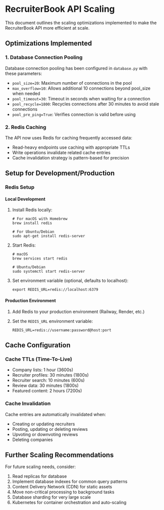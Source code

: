 # RecruiterBook API Scaling

This document outlines the scaling optimizations implemented to make the RecruiterBook API more efficient at scale.

## Optimizations Implemented

### 1. Database Connection Pooling

Database connection pooling has been configured in `database.py` with these parameters:

- `pool_size=20`: Maximum number of connections in the pool
- `max_overflow=10`: Allows additional 10 connections beyond pool_size when needed
- `pool_timeout=30`: Timeout in seconds when waiting for a connection
- `pool_recycle=1800`: Recycles connections after 30 minutes to avoid stale connections
- `pool_pre_ping=True`: Verifies connection is valid before using

### 2. Redis Caching

The API now uses Redis for caching frequently accessed data:

- Read-heavy endpoints use caching with appropriate TTLs
- Write operations invalidate related cache entries
- Cache invalidation strategy is pattern-based for precision

## Setup for Development/Production

### Redis Setup

#### Local Development

1. Install Redis locally:
   ```
   # For macOS with Homebrew
   brew install redis
   
   # For Ubuntu/Debian
   sudo apt-get install redis-server
   ```

2. Start Redis:
   ```
   # macOS
   brew services start redis
   
   # Ubuntu/Debian
   sudo systemctl start redis-server
   ```

3. Set environment variable (optional, defaults to localhost):
   ```
   export REDIS_URL=redis://localhost:6379
   ```

#### Production Environment

1. Add Redis to your production environment (Railway, Render, etc.)

2. Set the `REDIS_URL` environment variable:
   ```
   REDIS_URL=redis://username:password@host:port
   ```

## Cache Configuration

### Cache TTLs (Time-To-Live)

- Company lists: 1 hour (3600s)
- Recruiter profiles: 30 minutes (1800s)
- Recruiter search: 10 minutes (600s)
- Review data: 30 minutes (1800s)
- Featured content: 2 hours (7200s)

### Cache Invalidation

Cache entries are automatically invalidated when:
- Creating or updating recruiters
- Posting, updating or deleting reviews
- Upvoting or downvoting reviews
- Deleting companies

## Further Scaling Recommendations

For future scaling needs, consider:

1. Read replicas for database
2. Implement database indexes for common query patterns
3. Content Delivery Network (CDN) for static assets
4. Move non-critical processing to background tasks
5. Database sharding for very large scale
6. Kubernetes for container orchestration and auto-scaling 